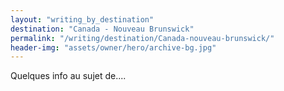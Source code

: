 ```yaml
---
layout: "writing_by_destination"
destination: "Canada - Nouveau Brunswick"
permalink: "/writing/destination/Canada-nouveau-brunswick/"
header-img: "assets/owner/hero/archive-bg.jpg"
---
```


Quelques info au sujet de....